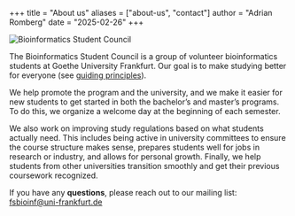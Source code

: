 +++
title = "About us"
aliases = ["about-us", "contact"]
author = "Adrian Romberg"
date = "2025-02-26"
+++

![Bioinformatics Student Council](/about.jpg)

The Bioinformatics Student Council is a group of volunteer bioinformatics students at Goethe University Frankfurt. Our goal is to make studying better for everyone (see [guiding principles](/principles)).

We help promote the program and the university, and we make it easier for new students to get started in both the bachelor’s and master’s programs. To do this, we organize a welcome day at the beginning of each semester.

We also work on improving study regulations based on what students actually need. This includes being active in university committees to ensure the course structure makes sense, prepares students well for jobs in research or industry, and allows for personal growth. Finally, we help students from other universities transition smoothly and get their previous coursework recognized.

If you have any **questions**, please reach out to our mailing list: [fsbioinf@uni-frankfurt.de](mailto:fsbioinf@uni-frankfurt.de)